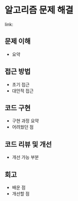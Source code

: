 # 알고리즘 문제 해결

link:

## 문제 이해

- 요약

## 접근 방법

- 초기 접근
- 대안적 접근

## 코드 구현

- 구현 과정 요약
- 어려웠던 점

## 코드 리뷰 및 개선

- 개선 가능 부분

## 회고

- 배운 점
- 개선할 점

